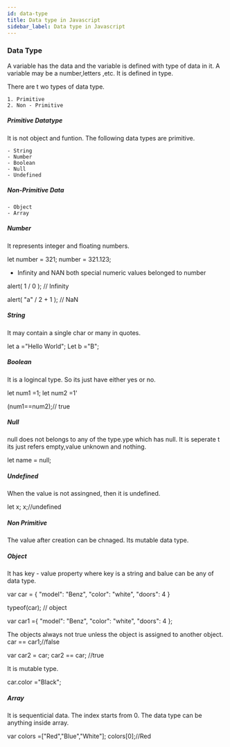 ```yaml
---
id: data-type
title: Data type in Javascript
sidebar_label: Data type in Javascript
---
```

### Data Type

A variable has the data and the variable is defined with type of data in it. A variable may be a number,letters ,etc. It is defined in type.

There are t wo types of data type.

    1. Primitive 
    2. Non - Primitive


##### Primitive Datatype
It is not object and funtion. The following data types are primitive.

	- String
	- Number
	- Boolean
	- Null
	- Undefined

##### Non-Primitive  Data

	- Object	
	- Array

##### Number

It represents integer and floating numbers.

let number = 321;
number = 321.123;
- Infinity and NAN both special numeric values belonged to number

alert( 1 / 0 ); // Infinity

alert( "a" / 2 + 1 ); // NaN

##### String

It may contain a single char or many in quotes.

let a ="Hello World";
Let b ="B";

##### Boolean

It is a logincal type. So its just have either yes or no.

let num1 =1;
let num2 =1'

(num1==num2);// true

##### Null

null does not belongs to any of the type.ype which has null. It is seperate t its just refers empty,value unknown and nothing.

let name = null;


##### Undefined

When the value is not assingned, then it is undefined.

let x;
x;//undefined

##### Non Primitive

The value after creation can be chnaged. Its mutable data type.

##### Object

It has key - value property where key is a string and balue can be any of data type.

var car = {
    "model": "Benz",
    "color": "white",
    "doors": 4
}

typeof(car); // object

var car1 ={
    "model": "Benz",
    "color": "white",
    "doors": 4
};

The objects always not true unless the object is assigned to another object.
car == car1;//false

var car2 = car;
car2 == car; //true

It is mutable type.

car.color ="Black";

##### Array

It is sequenticial data. The index starts from 0. The data type can be anything inside array.

var colors =["Red","Blue","White"];
colors[0];//Red